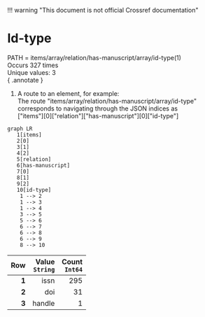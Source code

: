 !!! warning "This document is not official Crossref documentation"
# Id-type
PATH = items/array/relation/has-manuscript/array/id-type(1)  
Occurs 327 times  
Unique values: 3  
{ .annotate }

1. A route to an element, for example:  
   The route "items/array/relation/has-manuscript/array/id-type" corresponds to navigating through the JSON indices as  
   ["items"][0]["relation"]["has-manuscript"][0]["id-type"]  

```mermaid
graph LR
   1[items]
   2[0]
   3[1]
   4[2]
   5[relation]
   6[has-manuscript]
   7[0]
   8[1]
   9[2]
   10[id-type]
    1 --> 2
    1 --> 3
    1 --> 4
    3 --> 5
    5 --> 6
    6 --> 7
    6 --> 8
    6 --> 9
    8 --> 10
```

| **Row** | **Value**<br>`String` | **Count**<br>`Int64` |
|--------:|----------------------:|---------------------:|
| **1**   | issn                  | 295                  |
| **2**   | doi                   | 31                   |
| **3**   | handle                | 1                    |

